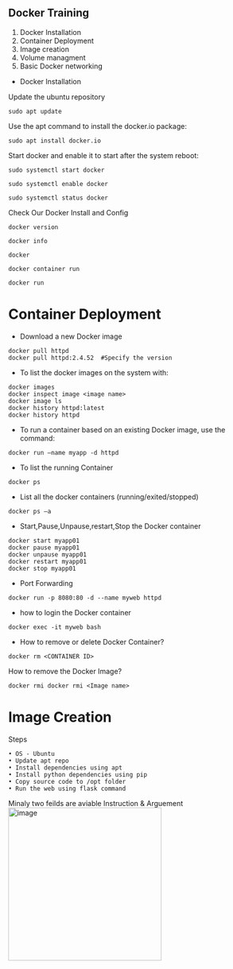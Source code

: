 ## Docker Training 

1) Docker Installation 
2) Container Deployment 
3) Image creation 
4) Volume managment 
5) Basic Docker networking  

- Docker Installation

Update the ubuntu repository 

```
sudo apt update
```
Use the apt command to install the docker.io package:
```
sudo apt install docker.io
```
Start docker and enable it to start after the system reboot:
```
sudo systemctl start docker
```
```
sudo systemctl enable docker
```
```
sudo systemctl status docker
```
Check Our Docker Install and Config
```
docker version

docker info

docker

docker container run

docker run
```


# Container Deployment
- Download a new Docker image
```
docker pull httpd 
docker pull httpd:2.4.52  #Specify the version  
```
- To list the docker images on the system with:
```
docker images
docker inspect image <image name>
docker image ls
docker history httpd:latest
docker history httpd
```
- To run a container based on an existing Docker image, use the command:
```
docker run –name myapp -d httpd 
```
- To list the running Container
```
docker ps 
```
- List all the docker containers (running/exited/stopped) 
```
docker ps –a
```
- Start,Pause,Unpause,restart,Stop the Docker container
```
docker start myapp01 
docker pause myapp01
docker unpause myapp01
docker restart myapp01 
docker stop myapp01 
```
- Port Forwarding
```
docker run -p 8080:80 -d --name myweb httpd 
```
- how to login the Docker container
```
docker exec -it myweb bash
```
- How to remove or delete Docker Container?
```
docker rm <CONTAINER ID>
```
How to remove the Docker Image?
```
docker rmi docker rmi <Image name>
```
# Image Creation 

Steps 

	• OS - Ubuntu
	• Update apt repo
	• Install dependencies using apt
	• Install python dependencies using pip
	• Copy source code to /opt folder
	• Run the web using flask command 
	
Minaly two feilds are aviable Instruction &  Arguement 
<img width="308" alt="image" src="https://user-images.githubusercontent.com/62458394/154254272-559bc548-b7ef-45ed-aa56-c359404a727c.png">

